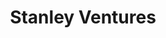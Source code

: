 ---
layout: firm_page
title: "Stanley Ventures"
id: "stanleyventures.com"
permalink: "/stanleyventuresstanleyventures.com/"
website: "https://www.stanleyventures.com"
offices: "Atlanta (United States), Boston (United States)"
investment_stages: "Seed, Series A, Series B"
portfolio_companies: "Amionx, ARIX Technologies, Bartesian, Boxologic, ConnectMyEV, DeepHow, DreamHammer, Dynamic Green Products, Evolve Additive, Fabric8, Foresite, FORT Robotics, FreeWire Tech, GTP, MetalMaker3D, Nickel, Occo, PervasID, Prieto Battery, RailPod, RAIN, RedPoint, Skysense, Soloinsight, Sunflower Labs, Triditive, TruU, Tulip, Viakoo, VitalTech"
portfolio_link: "https://www.stanleyventures.com/portfolio"
investment_markets: "Tools & Storage, Battery Innovations, Wireless Charging, Asset Tracking, Jobsite Progress, Fastening Solutions, Joining Technologies, New Materials, Automation, 3D Printing, Construction & Demolition, Robotics, Recycling, Electrification, Industrial IOT"
founded_year: "2016"
description: "Stanley Ventures is the strategic investor of Stanley Black & Decker, focusing on early-stage companies developing disruptive technologies. They provide capital, industry expertise, supplier relationships, customer access, and network support to help companies scale their businesses."
linkedin: "https://www.linkedin.com/company/stanleyventures/"
twitter: "https://twitter.com/stanley_vc"
instagram: ""
team_page: "https://www.stanleyventures.com/team"
investor_type: "Corporate VC"
crunchbase: "https://www.crunchbase.com/organization/stanley-ventures"
pitchbook: "https://pitchbook.com/profiles/investor/160048-27"

# SEO Optimization
meta_title: "Stanley Ventures - VC Firm - projectstartups.com"
meta_description: "Stanley Ventures, Stanley Ventures is the strategic investor of Stanley Black & Decker, focusing on early-stage companies developing disruptive technologies. They provi..."
meta_keywords: "Stanley Ventures, Tools & Storage, Battery Innovations, Wireless Charging, Asset Tracking, Jobsite Progress, Fastening Solutions, Joining Technologies, New Materials, Automation, 3D Printing, Construction & Demolition, Robotics, Recycling, Electrification, Industrial IOT, VC firm, venture capital, startup investor, projectstartups.com"
canonical_url: "https://vc.projectstartups.com/stanleyventuresstanleyventures.com/"
---